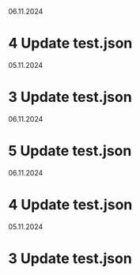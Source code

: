 06.11.2024

# 4 Update test.json


05.11.2024

# 3 Update test.json


06.11.2024

# 5 Update test.json

06.11.2024

# 4 Update test.json


05.11.2024

# 3 Update test.json



